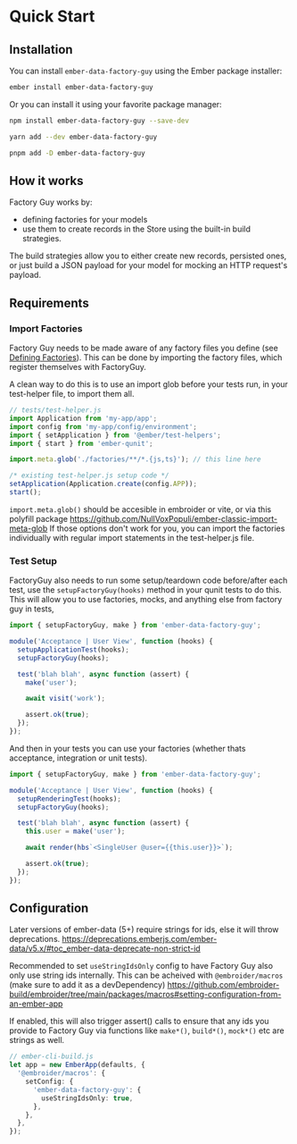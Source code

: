 # Quick Start

## Installation

You can install `ember-data-factory-guy` using the Ember package installer:

```bash
ember install ember-data-factory-guy
```

Or you can install it using your favorite package manager:

```bash
npm install ember-data-factory-guy --save-dev
```

```bash
yarn add --dev ember-data-factory-guy
```

```bash
pnpm add -D ember-data-factory-guy
```

## How it works

Factory Guy works by:

- defining factories for your models
- use them to create records in the Store using the built-in build strategies.

The build strategies allow you to either create new records, persisted ones, or just build a JSON payload for your model
for mocking an HTTP request's payload.

## Requirements

### Import Factories

Factory Guy needs to be made aware of any factory files you define (see [Defining Factories](defining-factories.md)). This can be done by importing the factory files, which register themselves with FactoryGuy.

A clean way to do this is to use an import glob before your tests run, in your test-helper file, to import them all.

```js
// tests/test-helper.js
import Application from 'my-app/app';
import config from 'my-app/config/environment';
import { setApplication } from '@ember/test-helpers';
import { start } from 'ember-qunit';

import.meta.glob('./factories/**/*.{js,ts}'); // this line here

/* existing test-helper.js setup code */
setApplication(Application.create(config.APP));
start();
```

`import.meta.glob()` should be accesible in embroider or vite, or via this polyfill package https://github.com/NullVoxPopuli/ember-classic-import-meta-glob
If those options don't work for you, you can import the factories individually with regular import statements in the test-helper.js file.

### Test Setup

FactoryGuy also needs to run some setup/teardown code before/after each test, use the `setupFactoryGuy(hooks)` method in your qunit tests to do this. This will allow you to use factories, mocks, and anything else from factory guy in tests,

```js
import { setupFactoryGuy, make } from 'ember-data-factory-guy';

module('Acceptance | User View', function (hooks) {
  setupApplicationTest(hooks);
  setupFactoryGuy(hooks);

  test('blah blah', async function (assert) {
    make('user');

    await visit('work');

    assert.ok(true);
  });
});
```

And then in your tests you can use your factories (whether thats acceptance, integration or unit tests).

```js
import { setupFactoryGuy, make } from 'ember-data-factory-guy';

module('Acceptance | User View', function (hooks) {
  setupRenderingTest(hooks);
  setupFactoryGuy(hooks);

  test('blah blah', async function (assert) {
    this.user = make('user');

    await render(hbs`<SingleUser @user={{this.user}}>`);

    assert.ok(true);
  });
});
```

## Configuration

Later versions of ember-data (5+) require strings for ids, else it will throw deprecations.
https://deprecations.emberjs.com/ember-data/v5.x/#toc_ember-data-deprecate-non-strict-id

Recommended to set `useStringIdsOnly` config to have Factory Guy also only use string ids internally. This can be
acheived with `@embroider/macros` (make sure to add it as a devDependency)
https://github.com/embroider-build/embroider/tree/main/packages/macros#setting-configuration-from-an-ember-app

If enabled, this will also trigger assert() calls to ensure that any ids you provide to Factory Guy via functions like
`make*()`, `build*()`, `mock*()` etc are strings as well.

```ts
// ember-cli-build.js
let app = new EmberApp(defaults, {
  '@embroider/macros': {
    setConfig: {
      'ember-data-factory-guy': {
        useStringIdsOnly: true,
      },
    },
  },
});
```
